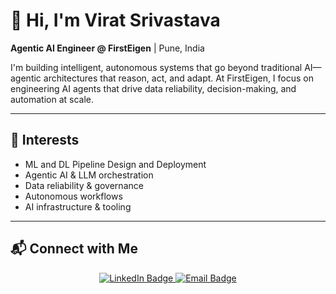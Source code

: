 # 👋 Hi, I'm Virat Srivastava

**Agentic AI Engineer @ FirstEigen** | Pune, India

I'm building intelligent, autonomous systems that go beyond traditional AI—agentic architectures that reason, act, and adapt. At FirstEigen, I focus on engineering AI agents that drive data reliability, decision-making, and automation at scale.

---
## 🧠 Interests
- ML and DL Pipeline Design and Deployment
- Agentic AI & LLM orchestration  
- Data reliability & governance  
- Autonomous workflows  
- AI infrastructure & tooling
---

## 📬 Connect with Me
<p align="center">
  <a href="https://www.linkedin.com/in/virat-srivastava/" target="_blank">
    <img src="https://img.shields.io/badge/LinkedIn-Virat%20Srivastava-blue?style=for-the-badge&logo=linkedin" alt="LinkedIn Badge"/>
  </a>
  <a href="mailto:virat.srivastava@firsteigen.com">
    <img src="https://img.shields.io/badge/Email-virat.srivastava@firsteigen.com-red?style=for-the-badge&logo=gmail" alt="Email Badge"/>
  </a>
</p>
